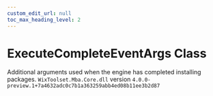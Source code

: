```yaml
---
custom_edit_url: null
toc_max_heading_level: 2
---
```

# ExecuteCompleteEventArgs Class
Additional arguments used when the engine has completed installing packages.
`WixToolset.Mba.Core.dll` version `4.0.0-preview.1+7a4632adc0c7b1a363259abb4ed08b11ee3b2d87`
